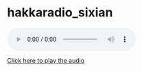 # hakkaradio_sixian

<audio controls>
    <source src="https://github.com/hungshinlee/hakkaradio_sixian/raw/main/wav/75_34208_3482960-3490266.wav" type="audio/wav">
    Your browser does not support the audio element.
</audio>

[Click here to play the audio](https://github.com/hungshinlee/hakkaradio_sixian/raw/main/wav/75_34208_3482960-3490266.wav)
